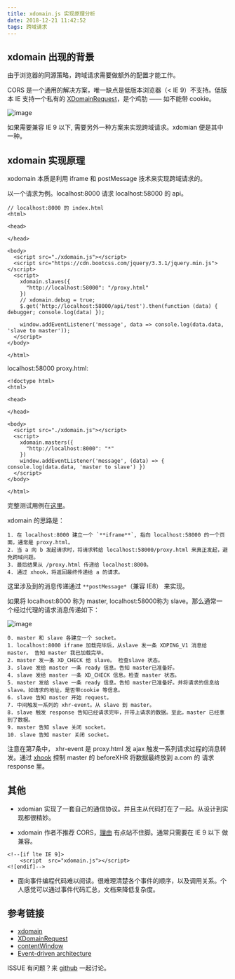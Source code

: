```yaml
---
title: xdomain.js 实现原理分析
date: 2018-12-21 11:42:52
tags: 跨域请求
---
```


## xdomain 出现的背景

由于浏览器的同源策略，跨域请求需要做额外的配置才能工作。

CORS 是一个通用的解决方案，唯一缺点是低版本浏览器（< IE 9）不支持。低版本 IE 支持一个私有的 [XDomainRequest](https://developer.mozilla.org/en-US/docs/Web/API/XDomainRequest)，是个鸡肋 —— 如不能带 cookie。

![image](https://user-images.githubusercontent.com/3912408/50285608-a9643400-0497-11e9-8d5c-fee5c1e30747.png)

如果需要兼容  IE 9 以下, 需要另外一种方案来实现跨域请求。xdomian 便是其中一种。

<!--more-->

## xdomain 实现原理

xodomain 本质是利用 iframe 和 postMessage 技术来实现跨域请求的。

以一个请求为例。localhost:8000 请求 localhost:58000 的 api。

```
// localhost:8000 的 index.html
<html>

<head>

</head>

<body>
  <script src="./xdomain.js"></script>
  <script src="https://cdn.bootcss.com/jquery/3.3.1/jquery.min.js"></script>
  <script>
    xdomain.slaves({
      "http://localhost:58000": "/proxy.html"
    })
    // xdomain.debug = true;
    $.get('http://localhost:58000/api/test').then(function (data) { debugger; console.log(data) });

    window.addEventListener('message', data => console.log(data.data, 'slave to master'));
  </script>
</body>

</html>
```
localhost:58000 proxy.html:

```
<!doctype html>
<html>

<head>

</head>

<body>
  <script src="./xdomain.js"></script>
  <script>
    xdomain.masters({
      "http://localhost:8000": "*"
    })
    window.addEventListener('message', (data) => { console.log(data.data, 'master to slave') })
  </script>
</body>

</html>
```

完整测试用例在[这里](https://github.com/flyyang/xdomain-test)。

xdomain 的思路是：
```
1. 在 localhost:8000 建立一个 `**iframe**`, 指向 localhost:58000 的一个页面，通常是 proxy.html。
2. 当 a 向 b 发起请求时，将请求转给 localhost:58000/proxy.html 来真正发起，避免跨域问题。
3. 最后结果从 /proxy.html 传递给 localhost:8000。
4. 通过 xhook，将返回最终传递给 a 的请求。
```
这里涉及到的消息传递通过 `**postMessage*`（兼容 IE8） 来实现。

如果将 localhost:8000 称为 master, localhost:58000称为 slave。那么通常一个经过代理的请求消息传递如下：

![image](https://user-images.githubusercontent.com/3912408/50285105-22fb2280-0496-11e9-84a1-900373db7f5c.png)

```
0. master 和 slave 各建立一个 socket。
1. localhost:8000 iframe 加载完毕后，从slave 发一条 XDPING_V1 消息给 master。 告知 master 我已加载完毕。
2. master 发一条 XD_CHECK 给 slave。 检查slave 状态。
3. slave 发给 master 一条 ready 信息。告知 master已准备好。
4. slave 发给 master 一条 XD_CHECK 信息。检查 master 状态。
5. master 发给 slave 一条 ready 信息。告知 master已准备好。并将请求的信息给slave。如请求的地址，是否带cookie 等信息。
6. slave 告知 master 开始 request。
7. 中间触发一系列的 xhr-event。从 slave 到 master。
8. slave 触发 response 告知已经请求完毕，并带上请求的数据。至此，master 已经拿到了数据。
9. master 告知 slave 关闭 socket。
10. slave 告知 master 关闭 socket。
```
注意在第7条中， xhr-event 是 proxy.html 发 ajax 触发一系列请求过程的消息转发。通过 [xhook]() 控制  master 的 beforeXHR 将数据最终放到 a.com 的 请求 response 里。
## 其他

* xdomian 实现了一套自己的通信协议。并且主从代码打在了一起。从设计到实现都很精妙。

* xdomain 作者不推荐 CORS，[理由](https://github.com/jpillora/xdomain#faq--troubleshooting) 有点站不住脚。通常只需要在 IE 9 以下 做兼容。

```
<!--[if lte IE 9]>
    <script  src="xdomain.js"></script>
<![endif]-->
```

* 面向事件编程代码难以阅读。很难理清楚各个事件的顺序，以及调用关系。个人感觉可以通过事件代码汇总，文档来降低复杂度。

## 参考链接

* [xdomain](https://github.com/jpillora/xdomain)
* [XDomainRequest](https://developer.mozilla.org/en-US/docs/Web/API/XDomainRequest)
* [contentWindow](https://developer.mozilla.org/en-US/docs/Web/API/HTMLIFrameElement/contentWindow)
* [Event-driven architecture](https://en.wikipedia.org/wiki/Event-driven_architecture)

ISSUE
有问题？来 [github](https://github.com/flyyang/blog/issues/11) 一起讨论。